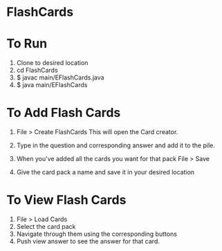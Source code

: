 # FlashCards

# To Run
1. Clone to desired location
2. cd FlashCards
3.  $ javac main/EFlashCards.java
4.  $ java main/EFlashCards

# To Add Flash Cards
1.  File > Create FlashCards
This will open the Card creator.

2. Type in the question and corresponding answer and add it to the pile.
3. When you've added all the cards you want for that pack
  File > Save

4. Give the card pack a name and save it in your desired location

# To View Flash Cards
1.  File > Load Cards
2. Select the card pack
3. Navigate through them using the corresponding buttons
4. Push view answer to see the answer for that card.
